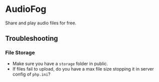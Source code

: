 # AudioFog

Share and play audio files for free.

## Troubleshooting

### File Storage

- Make sure you have a `storage` folder in public.
- If files fail to upload, do you have a max file size stopping it in server config
of `php.ini`?
